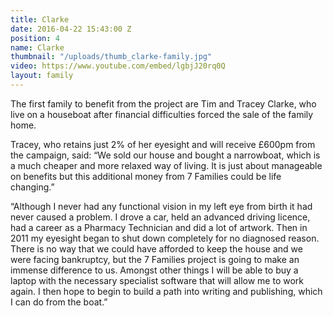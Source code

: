```yaml
---
title: Clarke
date: 2016-04-22 15:43:00 Z
position: 4
name: Clarke
thumbnail: "/uploads/thumb_clarke-family.jpg"
video: https://www.youtube.com/embed/lgbjJ20rq0Q
layout: family
---
```


The first family to benefit from the project are Tim and Tracey Clarke, who live on a houseboat after financial difficulties forced the sale of the family home.

Tracey, who retains just 2% of her eyesight and will receive £600pm from the campaign, said: “We sold our house and bought a narrowboat, which is a much cheaper and more relaxed way of living. It is just about manageable on benefits but this additional money from 7 Families could be life changing.”

“Although I never had any functional vision in my left eye from birth it had never caused a problem. I drove a car, held an advanced driving licence, had a career as a Pharmacy Technician and did a lot of artwork. Then in 2011 my eyesight began to shut down completely for no diagnosed reason. There is no way that we could have afforded to keep the house and we were facing bankruptcy, but the 7 Families project is going to make an immense difference to us. Amongst other things I will be able to buy a laptop with the necessary specialist software that will allow me to work again. I then hope to begin to build a path into writing and publishing, which I can do from the boat.”